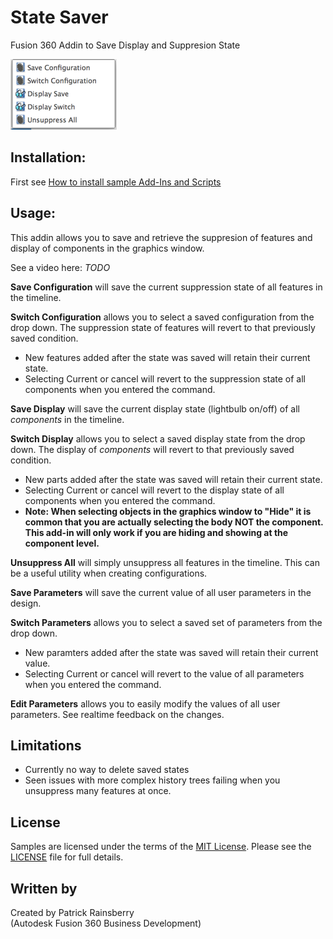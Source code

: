 # State Saver
Fusion 360 Addin to Save Display and Suppresion State

![State Saver Dialog](./resources/configSaverMenu.png)
## Installation:
First see [How to install sample Add-Ins and Scripts](https://rawgit.com/AutodeskFusion360/AutodeskFusion360.github.io/master/Installation.html)


## Usage:
This addin allows you to save and retrieve the suppresion of features and display of components in the graphics window.

See a video here: _TODO_

**Save Configuration** will save the current suppression state of all features in the timeline.

**Switch Configuration** allows you to select a saved configuration from the drop down. The suppression state of features will revert to that previously saved condition.  
- New features added after the state was saved will retain their current state.  
- Selecting Current or cancel will revert to the suppression state of all components when you entered the command.

**Save Display** will save the current display state (lightbulb on/off) of all _components_ in the timeline.

**Switch Display** allows you to select a saved display state from the drop down. The display of _components_ will revert to that previously saved condition.  
- New parts added after the state was saved will retain their current state.  
- Selecting Current or cancel will revert to the display state of all components when you entered the command.
- **Note: When selecting objects in the graphics window to "Hide" it is common that you are actually selecting the body NOT the component.  This add-in will only work if you are hiding and showing at the component level.**

**Unsuppress All** will simply unsuppress all features in the timeline.  This can be a useful utility when creating configurations.

**Save Parameters** will save the current value of all user parameters in the design.

**Switch Parameters** allows you to select a saved set of parameters from the drop down. 
- New paramters added after the state was saved will retain their current value.  
- Selecting Current or cancel will revert to the value of all parameters when you entered the command.

**Edit Parameters** allows you to easily modify the values of all user parameters.  See realtime feedback on the changes.

## Limitations
  * Currently no way to delete saved states
  * Seen issues with more complex history trees failing when you unsuppress many features at once.

## License
Samples are licensed under the terms of the [MIT License](http://opensource.org/licenses/MIT). Please see the [LICENSE](LICENSE) file for full details.

## Written by

Created by Patrick Rainsberry <br /> (Autodesk Fusion 360 Business Development)
